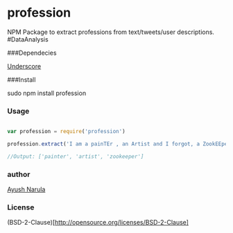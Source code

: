 profession
==========

NPM Package to extract professions from text/tweets/user descriptions. #DataAnalysis

###Dependecies

[Underscore](http://underscorejs.org)

###Install 

sudo npm install profession

### Usage

```javascript

var profession = require('profession')

profession.extract('I am a painTEr , an Artist and I forgot, a ZookEEper too');

//Output: ['painter', 'artist', 'zookeeper']

```

### author

[Ayush Narula](http://ayushnarula.com)

### License

(BSD-2-Clause)[http://opensource.org/licenses/BSD-2-Clause]
